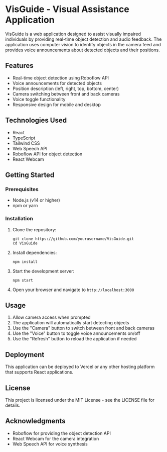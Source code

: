 # VisGuide - Visual Assistance Application

VisGuide is a web application designed to assist visually impaired individuals by providing real-time object detection and audio feedback. The application uses computer vision to identify objects in the camera feed and provides voice announcements about detected objects and their positions.

## Features

- Real-time object detection using Roboflow API
- Voice announcements for detected objects
- Position description (left, right, top, bottom, center)
- Camera switching between front and back cameras
- Voice toggle functionality
- Responsive design for mobile and desktop

## Technologies Used

- React
- TypeScript
- Tailwind CSS
- Web Speech API
- Roboflow API for object detection
- React Webcam

## Getting Started

### Prerequisites

- Node.js (v14 or higher)
- npm or yarn

### Installation

1. Clone the repository:
   ```
   git clone https://github.com/yourusername/VisGuide.git
   cd VisGuide
   ```

2. Install dependencies:
   ```
   npm install
   ```

3. Start the development server:
   ```
   npm start
   ```

4. Open your browser and navigate to `http://localhost:3000`

## Usage

1. Allow camera access when prompted
2. The application will automatically start detecting objects
3. Use the "Camera" button to switch between front and back cameras
4. Use the "Voice" button to toggle voice announcements on/off
5. Use the "Refresh" button to reload the application if needed

## Deployment

This application can be deployed to Vercel or any other hosting platform that supports React applications.

## License

This project is licensed under the MIT License - see the LICENSE file for details.

## Acknowledgments

- Roboflow for providing the object detection API
- React Webcam for the camera integration
- Web Speech API for voice synthesis
